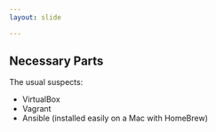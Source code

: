 ```yaml
---
layout: slide

---
```


## Necessary Parts

The usual suspects:

* VirtualBox
* Vagrant
* Ansible (installed easily on a Mac with HomeBrew)
